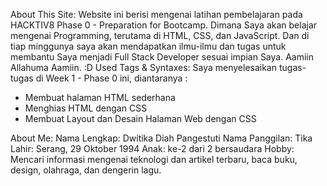 About This Site: Website ini berisi mengenai latihan pembelajaran pada HACKTIV8 Phase 0 - Preparation for Bootcamp. Dimana Saya akan belajar mengenai Programming, terutama di HTML, CSS, dan JavaScript. Dan di tiap minggunya saya akan mendapatkan ilmu-ilmu dan tugas untuk membantu Saya menjadi Full Stack Developer sesuai impian Saya. Aamiin Allahuma Aamiin. :D
Used Tags & Syntaxes: Saya menyelesaikan tugas-tugas di Week 1 - Phase 0 ini, diantaranya :
- Membuat halaman HTML sederhana
- Menghias HTML dengan CSS
- Membuat Layout dan Desain Halaman Web dengan CSS

About Me:
Nama Lengkap: Dwitika Diah Pangestuti
Nama Panggilan: Tika
Lahir: Serang, 29 Oktober 1994
Anak: ke-2 dari 2 bersaudara
Hobby: Mencari informasi mengenai teknologi dan artikel terbaru, baca buku, design, olahraga, dan dengerin lagu.
